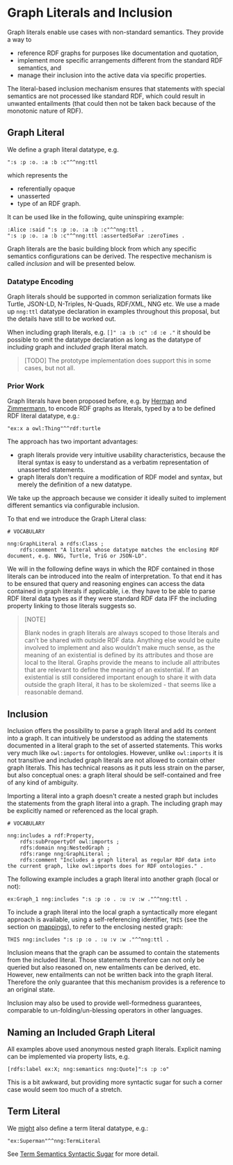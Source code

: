 # Graph Literals and Inclusion

<!-- TODO  a lot...

a graph literal always represents *at least* a quote
i.e. per default it's
     unasserted
     referentially opaque
consequently if a graph literal is included via an unknown property
(which could be 
    an unknown attempt on a formal semantics like ex:inAsThatNewSemantics, 
    but just as well a pretty un-semantic ex:said )
it can still be queried.
to prevent even that, there's still xsd:string



implementation
    the essential aspect of graph literals is that they are 
        queryable
        but can not be part of the target graph
            if a query does not explicitly add them
    so they have to be kept separate from normal, asserted triples
    there's many ways to implement that
        standard reification + unstar mapping
        un/folding of strings
        profiles
        extra bits per triple in the database
        separate datasets
        an extra step in the query process
        new "system" graphs
        etc
    but that is implementation detail
        and out of scope of this proposal


define a relation between 
    -   abstract graph type (ie a graph literal)
    -   concrete graph token (ie a nested graph)
    one indirection that bridges the gap between
        the platonic ideal of the rdf model theory and
        the semantic web as we know it


what about normalization
    with quoting? rather not
    with records, reports?
    yet another type of graph literals?

-->



Graph literals enable use cases with non-standard semantics. They provide a way to
- reference RDF graphs for purposes like documentation and quotation,
- implement more specific arrangements different from the standard RDF semantics, and
- manage their inclusion into the active data via specific properties. 

The literal-based inclusion mechanism ensures that statements with special semantics are not processed like standard RDF, which could result in unwanted entailments (that could then not be taken back because of the monotonic nature of RDF).



## Graph Literal

We define a graph literal datatype, e.g.
```turtle
":s :p :o. :a :b :c"^^nng:ttl
```
which represents the 
- referentially opaque
- unasserted
- type
of an RDF graph.

It can be used like in the following, quite uninspiring example:
```turtle
:Alice :said ":s :p :o. :a :b :c"^^nng:ttl .
":s :p :o. :a :b :c"^^nng:ttl :assertedSoFar :zeroTimes .
```
Graph literals are the basic building block from which any specific semantics configurations can be derived. The respective mechanism is called *inclusion* and will be presented below.


### Datatype Encoding

Graph literals should be supported in common serialization formats like Turtle, JSON-LD, N-Triples, N-Quads, RDF/XML, NNG etc. We use a made up `nng:ttl` datatype declaration in examples throughout this proposal, but the details have still to be worked out. 

When including graph literals, e.g. `[]" :a :b :c" :d :e ."` it should be possible to omit the datatype declaration as long as the datatype of includ*ing* graph and includ*ed* graph literal match.
> [TODO] The prototype implementation does support this in some cases, but not all.
<!-- 
so if you always work with nng, you never have to declare the type
however, it has to be possible to specifically declare the type
    as otherwise it would be impossible to preserve an
    original encoding (which is a valid use case for literals)
-->

### Prior Work
Graph literals have been proposed before, e.g. by [Herman](https://www.w3.org/2009/07/NamedGraph.html) and [Zimmermann](https://lists.w3.org/Archives/Public/public-rdf-star/2021May/0038.html), to encode RDF graphs as literals, typed by a to be defined RDF literal datatype, e.g.:
```turtle
"ex:x a owl:Thing"^^rdf:turtle
``` 
The approach has two important advantages:
- graph literals provide very intuitive usability characteristics, because the literal syntax is easy to understand as a verbatim representation of unasserted statements.
- graph literals don't require a modification of RDF model and syntax, but merely the definition of a new datatype. 

We take up the approach because we consider it ideally suited to implement different semantics via configurable inclusion.

To that end we introduce the Graph Literal class:
```turtle
# VOCABULARY

nng:GraphLiteral a rdfs:Class ;
    rdfs:comment "A literal whose datatype matches the enclosing RDF document, e.g. NNG, Turtle, TriG or JSON-LD".
```
We will in the following define ways in which the RDF contained in those literals can be introduced into the realm of interpretation. To that end it has to be ensured that query and reasoning engines can access the data contained in graph literals if applicable, i.e. they have to be able to parse RDF literal data types as if they were standard RDF data IFF the including property linking to those literals suggests so. 

> [NOTE] 
>
> Blank nodes in graph literals are always scoped to those literals and can’t be shared with outside RDF data. Anything else would be quite involved to implement and also wouldn't make much sense, as the meaning of an existential is defined by its attributes and those are local to the literal. Graphs provide the means to include all attributes that are relevant to define the meaning of an existential. If an existential is still considered important enough to share it with data outside the graph literal, it has to be skolemized - that seems like a reasonable demand.



## Inclusion

Inclusion offers the possibility to parse a graph literal and add its content into a graph. It can intuitively be understood as adding the statements documented in a literal graph to the set of asserted statements. This works very much like `owl:imports` for ontologies. However, unlike `owl:imports` it is not transitive and included graph literals are not allowed to contain other graph literals. 
This has technical reasons as it puts less strain on the parser, but also conceptual ones: a graph literal should be self-contained and free of any kind of ambiguity.

Importing a literal into a graph doesn't create a nested graph but includes the statements from the graph literal into a graph. The including graph may be explicitly named or referenced as the local graph.

```turtle
# VOCABULARY

nng:includes a rdf:Property,
    rdfs:subPropertyOf owl:imports ;
    rdfs:domain nng:NestedGraph ;
    rdfs:range nng:GraphLiteral ;
    rdfs:comment "Includes a graph literal as regular RDF data into the current graph, like owl:imports does for RDF ontologies." .
```

The following example includes a graph literal into another graph (local or not):

```turtle
ex:Graph_1 nng:includes ":s :p :o . :u :v :w ."^^nng:ttl .
```

To include a graph literal into the local graph a syntactically more elegant approach is available, using a self-referencing identifier, `THIS` (see the section on [mappings](mappimg.md)), to refer to the enclosing nested graph:

```turtle
THIS nng:includes ":s :p :o . :u :v :w ."^^nng:ttl .
```

Inclusion means that the graph can be assumed to contain the statements from the included literal. Those statements therefore can not only be queried but also reasoned on, new entailments can be derived, etc. However, new entailments can not be written back into the graph literal. Therefore the only guarantee that this mechanism provides is a reference to an original state.

Inclusion may also be used to provide well-formedness guarantees, comparable to un-folding/un-blessing operators in other languages.



## Naming an Included Graph Literal

All examples above used anonymous nested graph literals. Explicit naming can be implemented via property lists, e.g.
```turtle
[rdfs:label ex:X; nng:semantics nng:Quote]":s :p :o"
```
This is a bit awkward, but providing more syntactic sugar for such a corner case would seem too much of a stretch.



## Term Literal

We [might](https://github.com/rat10/sg/issues/2) also define a term literal datatype, e.g.:
```turtle
"ex:Superman"^^nng:TermLiteral 
```

See [Term Semantics Syntactic Sugar](configSemantics.md) for more detail.
